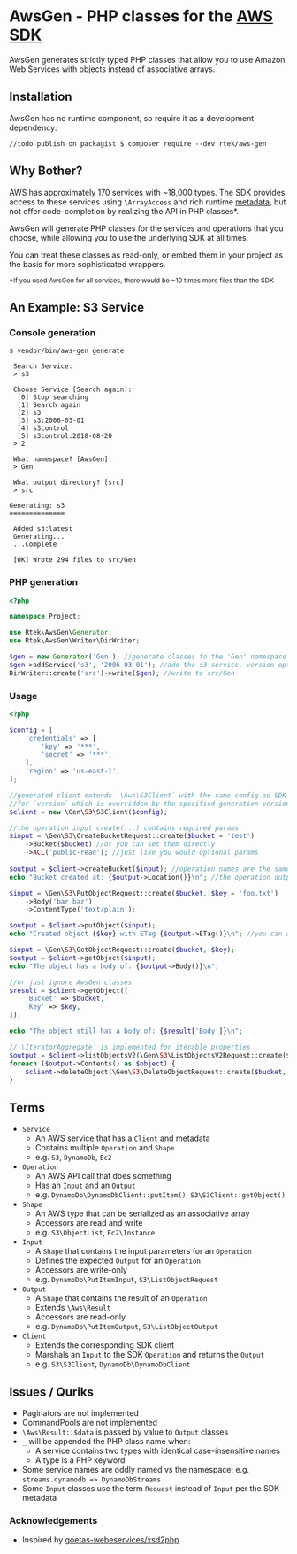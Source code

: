 # AwsGen - PHP classes for the [AWS SDK](https://github.com/aws/aws-sdk-php)

AwsGen generates strictly typed PHP classes that allow you to use Amazon Web Services 
with objects instead of associative arrays.

## Installation
AwsGen has no runtime component, so require it as a development dependency:
```
//todo publish on packagist $ composer require --dev rtek/aws-gen
```

## Why Bother?

AWS has approximately 170 services with ~18,000 types. The SDK provides access 
to these services using `\ArrayAccess` and rich runtime [metadata](https://github.com/aws/aws-sdk-php/tree/master/src/data), 
but not offer code-completion by realizing the API in PHP classes*.

AwsGen will generate PHP classes for the services and operations that 
you choose, while allowing you to use the underlying SDK at all times. 

You can treat these classes as read-only, or embed them in your project
as the basis for more sophisticated wrappers.

<sub>*If you used AwsGen for all services, there would be ~10 times more files than the SDK</sub>
## An Example: S3 Service

### Console generation
```
$ vendor/bin/aws-gen generate

 Search Service:
 > s3

 Choose Service [Search again]:
  [0] Stop searching
  [1] Search again
  [2] s3
  [3] s3:2006-03-01
  [4] s3control
  [5] s3control:2018-08-20
 > 2

 What namespace? [AwsGen]:
 > Gen

 What output directory? [src]:
 > src

Generating: s3
==============

 Added s3:latest
 Generating...
 ...Complete

 [OK] Wrote 294 files to src/Gen
```


### PHP generation
```php
<?php

namespace Project;

use Rtek\AwsGen\Generator;
use Rtek\AwsGen\Writer\DirWriter;

$gen = new Generator('Gen'); //generate classes to the 'Gen' namespace
$gen->addService('s3', '2006-03-01'); //add the s3 service, version optional
DirWriter::create('src')->write($gen); //write to src/Gen
```
### Usage
```php
<?php 

$config = [
    'credentials' => [
        'key' => '***',
        'secret' => '***',
    ],
    'region' => 'us-east-1', 
];

//generated client extends `\Aws\S3Client` with the same config as SDK except
//for `version` which is overridden by the specified generation version
$client = new \Gen\S3\S3Client($config); 

//the operation input create(...) contains required params
$input = \Gen\S3\CreateBucketRequest::create($bucket = 'test') 
    ->Bucket($bucket) //or you can set them directly
    ->ACL('public-read'); //just like you would optional params
    
$output = $client->createBucket($input); //operation names are the same as SDK
echo "Bucket created at: {$output->Location()}\n"; //the operation output has getters that match the SDK 

$input = \Gen\S3\PutObjectRequest::create($bucket, $key = 'foo.txt')
    ->Body('bar baz')
    ->ContentType('text/plain');

$output = $client->putObject($input);
echo "Created object {$key} with ETag {$output->ETag()}\n"; //you can also use `$output['ETag']`

$input = \Gen\S3\GetObjectRequest::create($bucket, $key);
$output = $client->getObject($input);
echo "The object has a body of: {$output->Body()}\n";

//or just ignore AwsGen classes
$result = $client->getObject([
    'Bucket' => $bucket,
    'Key' => $key,
]);

echo "The object still has a body of: {$result['Body']}\n";

//`\IteratorAggregate` is implemented for iterable properties
$output = $client->listObjectsV2(\Gen\S3\ListObjectsV2Request::create($bucket));
foreach ($output->Contents() as $object) {
    $client->deleteObject(\Gen\S3\DeleteObjectRequest::create($bucket, $object->getKey()));
}
```

## Terms

* `Service`
    * An AWS service that has a `Client` and metadata
    * Contains multiple `Operation` and `Shape`
    * e.g. `S3`, `DynamoDb`, `Ec2`
* `Operation`
    * An AWS API call that does something
    * Has an `Input` and an `Output`
    * e.g. `DynamoDb\DynamoDbClient::putItem()`, `S3\S3Client::getObject()`
* `Shape`
    * An AWS type that can be serialized as an associative array
    * Accessors are read and write
    * e.g. `S3\ObjectList`, `Ec2\Instance`
* `Input`
    * A `Shape` that contains the input parameters for an `Operation`
    * Defines the expected `Output` for an `Operation`
    * Accessors are write-only
    * e.g. `DynamoDb\PutItemInput`, `S3\ListObjectRequest`
* `Output`
    * A `Shape` that contains the result of an `Operation`
    * Extends `\Aws\Result`
    * Accessors are read-only
    * e.g. `DynamoDb\PutItemOutput`, `S3\ListObjectOutput`
* `Client`
    * Extends the corresponding SDK client
    * Marshals an `Input` to the SDK `Operation` and returns the `Output`
    * e.g. `S3\S3Client`, `DynamoDb\DynamoDbClient`
    
## Issues / Quriks

* Paginators are not implemented
* CommandPools are not implemented
* `\Aws\Result::$data` is passed by value to `Output` classes
* `_` will be appended the PHP class name when:
    * A service contains two types with identical case-insensitive names
    * A type is a PHP keyword
* Some service names are oddly named vs the namespace: e.g. `streams.dynamodb => DynamoDbStreams`
* Some `Input` classes use the term `Request` instead of `Input` per the SDK metadata

### Acknowledgements
* Inspired by [goetas-webeservices/xsd2php](https://github.com/goetas-webservices/xsd2php)
